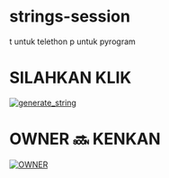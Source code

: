 # strings-session

t untuk telethon
p untuk pyrogram

# SILAHKAN KLIK


<a href="https://repl.it/@kenkannih/strings-session#main.py"><img src="https://img.shields.io/badge/run-string session-blue?style=for-the-badge&logo=repl.it" alt="generate_string"/></a>

# OWNER 🔜 KENKAN

<a href="https://t.me/kenkanasw"><img src="https://img.shields.io/badge/KEN KAN-blue?style=for-the-badge&logo=telegram" alt="OWNER"/></a>
